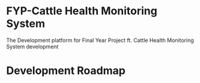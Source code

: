 # FYP-Cattle Health Monitoring System
The Development platform for Final Year Project ft. Cattle Health Monitoring System development


# Development Roadmap
